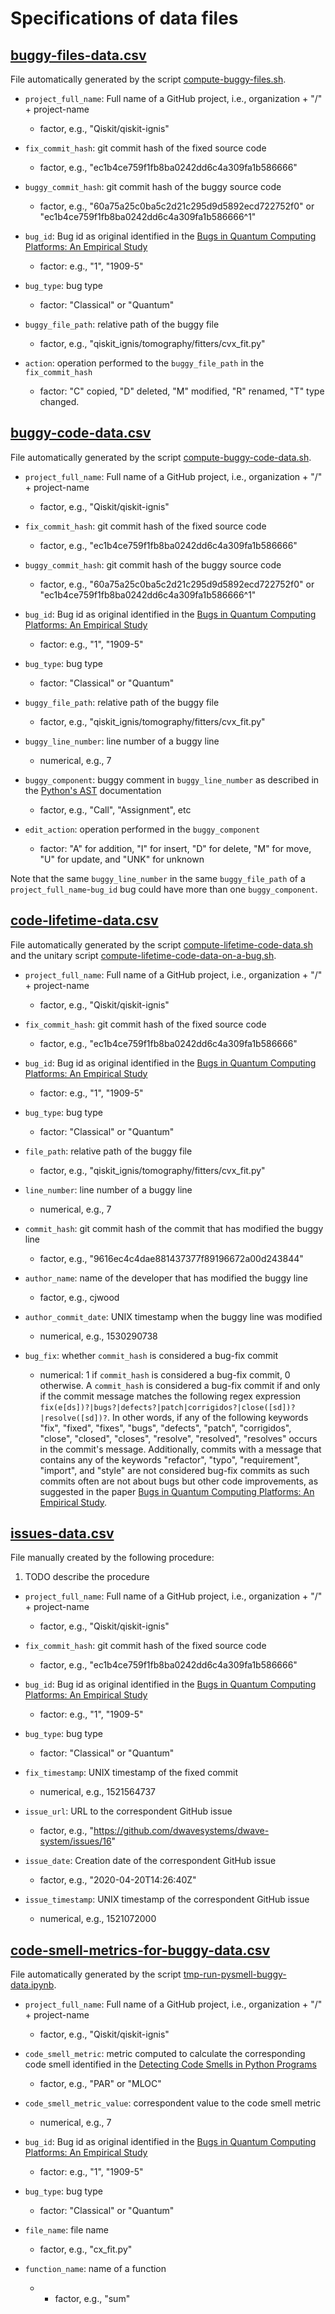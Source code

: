 # Specifications of data files

## [buggy-files-data.csv](generated/buggy-files-data.csv)

File automatically generated by the script [compute-buggy-files.sh](../scripts/compute-buggy-files.sh).

- `project_full_name`: Full name of a GitHub project, i.e., organization + "/" + project-name
  * factor, e.g., "Qiskit/qiskit-ignis"

- `fix_commit_hash`: git commit hash of the fixed source code
  * factor, e.g., "ec1b4ce759f1fb8ba0242dd6c4a309fa1b586666"

- `buggy_commit_hash`: git commit hash of the buggy source code
  * factor, e.g., "60a75a25c0ba5c2d21c295d9d5892ecd722752f0" or "ec1b4ce759f1fb8ba0242dd6c4a309fa1b586666^1"

- `bug_id`: Bug id as original identified in the [Bugs in Quantum Computing Platforms: An Empirical Study](https://arxiv.org/abs/2110.14560)
  * factor: e.g., "1", "1909-5"

- `bug_type`: bug type
  * factor: "Classical" or "Quantum"

- `buggy_file_path`: relative path of the buggy file
  * factor, e.g., "qiskit_ignis/tomography/fitters/cvx_fit.py"

- `action`: operation performed to the `buggy_file_path` in the `fix_commit_hash`
  * factor: "C" copied, "D" deleted, "M" modified, "R" renamed, "T" type changed.

## [buggy-code-data.csv](generated/buggy-code-data.csv)

File automatically generated by the script [compute-buggy-code-data.sh](../scripts/compute-buggy-code-data.sh).

- `project_full_name`: Full name of a GitHub project, i.e., organization + "/" + project-name
  * factor, e.g., "Qiskit/qiskit-ignis"

- `fix_commit_hash`: git commit hash of the fixed source code
  * factor, e.g., "ec1b4ce759f1fb8ba0242dd6c4a309fa1b586666"

- `buggy_commit_hash`: git commit hash of the buggy source code
  * factor, e.g., "60a75a25c0ba5c2d21c295d9d5892ecd722752f0" or "ec1b4ce759f1fb8ba0242dd6c4a309fa1b586666^1"

- `bug_id`: Bug id as original identified in the [Bugs in Quantum Computing Platforms: An Empirical Study](https://arxiv.org/abs/2110.14560)
  * factor: e.g., "1", "1909-5"

- `bug_type`: bug type
  * factor: "Classical" or "Quantum"

- `buggy_file_path`: relative path of the buggy file
  * factor, e.g., "qiskit_ignis/tomography/fitters/cvx_fit.py"

- `buggy_line_number`: line number of a buggy line
  * numerical, e.g., 7

- `buggy_component`: buggy comment in `buggy_line_number` as described in the [Python's AST](https://docs.python.org/3/library/ast.html) documentation
  * factor, e.g., "Call", "Assignment", etc

- `edit_action`: operation performed in the `buggy_component`
  * factor: "A" for addition, "I" for insert, "D" for delete, "M" for move, "U" for update, and "UNK" for unknown

Note that the same `buggy_line_number` in the same `buggy_file_path` of a `project_full_name`-`bug_id` bug could have more than one `buggy_component`.

## [code-lifetime-data.csv](generated/code-lifetime-data.csv)

File automatically generated by the script [compute-lifetime-code-data.sh](../scripts/compute-lifetime-code-data.sh) and the unitary script [compute-lifetime-code-data-on-a-bug.sh](../scripts/compute-lifetime-code-data-on-a-bug.sh).

- `project_full_name`: Full name of a GitHub project, i.e., organization + "/" + project-name
  * factor, e.g., "Qiskit/qiskit-ignis"

- `fix_commit_hash`: git commit hash of the fixed source code
  * factor, e.g., "ec1b4ce759f1fb8ba0242dd6c4a309fa1b586666"

- `bug_id`: Bug id as original identified in the [Bugs in Quantum Computing Platforms: An Empirical Study](https://arxiv.org/abs/2110.14560)
  * factor: e.g., "1", "1909-5"

- `bug_type`: bug type
  * factor: "Classical" or "Quantum"

- `file_path`: relative path of the buggy file
  * factor, e.g., "qiskit_ignis/tomography/fitters/cvx_fit.py"

- `line_number`: line number of a buggy line
  * numerical, e.g., 7

- `commit_hash`: git commit hash of the commit that has modified the buggy line
  * factor, e.g., "9616ec4c4dae881437377f89196672a00d243844"

- `author_name`: name of the developer that has modified the buggy line
  * factor, e.g., cjwood

- `author_commit_date`: UNIX timestamp when the buggy line was modified
  * numerical, e.g., 1530290738

- `bug_fix`: whether `commit_hash` is considered a bug-fix commit
  * numerical: 1 if `commit_hash` is considered a bug-fix commit, 0 otherwise.  A `commit_hash` is considered a bug-fix commit if and only if the commit message matches the following regex expression `fix(e[ds])?|bugs?|defects?|patch|corrigidos?|close([sd])?|resolve([sd])?`.  In other words, if any of the following keywords "fix", "fixed", "fixes", "bugs", "defects", "patch", "corrigidos", "close", "closed", "closes", "resolve", "resolved", "resolves" occurs in the commit's message.  Additionally, commits with a message that contains any of the keywords "refactor", "typo", "requirement", "import", and "style" are not considered bug-fix commits as such commits often are not about bugs but other code improvements, as suggested in the paper [Bugs in Quantum Computing Platforms: An Empirical Study](https://arxiv.org/abs/2110.14560).

## [issues-data.csv](issues-data.csv)

File manually created by the following procedure:
1. TODO describe the procedure

- `project_full_name`: Full name of a GitHub project, i.e., organization + "/" + project-name
  * factor, e.g., "Qiskit/qiskit-ignis"

- `fix_commit_hash`: git commit hash of the fixed source code
  * factor, e.g., "ec1b4ce759f1fb8ba0242dd6c4a309fa1b586666"

- `bug_id`: Bug id as original identified in the [Bugs in Quantum Computing Platforms: An Empirical Study](https://arxiv.org/abs/2110.14560)
  * factor: e.g., "1", "1909-5"

- `bug_type`: bug type
  * factor: "Classical" or "Quantum"

- `fix_timestamp`: UNIX timestamp of the fixed commit
  * numerical, e.g., 1521564737

- `issue_url`: URL to the correspondent GitHub issue
  * factor, e.g., "https://github.com/dwavesystems/dwave-system/issues/16"

- `issue_date`: Creation date of the correspondent GitHub issue
  * factor, e.g., "2020-04-20T14:26:40Z"

- `issue_timestamp`: UNIX timestamp of the correspondent GitHub issue
  * numerical, e.g., 1521072000

## [code-smell-metrics-for-buggy-data.csv](generated/code-smell-metrics-for-buggy-data.csv)

File automatically generated by the script [tmp-run-pysmell-buggy-data.ipynb](../scripts/tmp-run-pysmell-buggy-data.ipynb).

- `project_full_name`: Full name of a GitHub project, i.e., organization + "/" + project-name
  * factor, e.g., "Qiskit/qiskit-ignis"

- `code_smell_metric`: metric computed to calculate the corresponding code smell identified in the [Detecting Code Smells in Python Programs](https://www.researchgate.net/publication/311609982_Detecting_Code_Smells_in_Python_Programs)
  * factor, e.g., "PAR" or "MLOC"

- `code_smell_metric_value`: correspondent value to the code smell metric
  * numerical, e.g., 7

- `bug_id`: Bug id as original identified in the [Bugs in Quantum Computing Platforms: An Empirical Study](https://arxiv.org/abs/2110.14560)
  * factor: e.g., "1", "1909-5"

- `bug_type`: bug type
  * factor: "Classical" or "Quantum"

- `file_name`: file name
  * factor, e.g., "cx_fit.py"

- `function_name`: name of a function
  * * factor, e.g., "sum"

